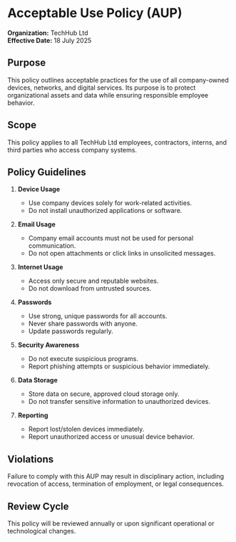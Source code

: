 # Acceptable Use Policy (AUP)
**Organization:** TechHub Ltd  
**Effective Date:** 18 July 2025  

## Purpose
This policy outlines acceptable practices for the use of all company-owned devices, networks, and digital services. Its purpose is to protect organizational assets and data while ensuring responsible employee behavior.

## Scope
This policy applies to all TechHub Ltd employees, contractors, interns, and third parties who access company systems.

## Policy Guidelines

1. **Device Usage**
   - Use company devices solely for work-related activities.
   - Do not install unauthorized applications or software.

2. **Email Usage**
   - Company email accounts must not be used for personal communication.
   - Do not open attachments or click links in unsolicited messages.

3. **Internet Usage**
   - Access only secure and reputable websites.
   - Do not download from untrusted sources.

4. **Passwords**
   - Use strong, unique passwords for all accounts.
   - Never share passwords with anyone.
   - Update passwords regularly.

5. **Security Awareness**
   - Do not execute suspicious programs.
   - Report phishing attempts or suspicious behavior immediately.

6. **Data Storage**
   - Store data on secure, approved cloud storage only.
   - Do not transfer sensitive information to unauthorized devices.

7. **Reporting**
   - Report lost/stolen devices immediately.
   - Report unauthorized access or unusual device behavior.

## Violations
Failure to comply with this AUP may result in disciplinary action, including revocation of access, termination of employment, or legal consequences.

## Review Cycle
This policy will be reviewed annually or upon significant operational or technological changes.
